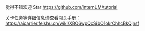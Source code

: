 觉得不错欢迎 Star
https://github.com/internLM/tutorial 

关卡任务等详细信息请查看闯关手册：
https://aicarrier.feishu.cn/wiki/XBO6wpQcSibO1okrChhcBkQjnsf